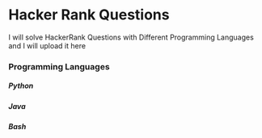 # Hacker Rank Questions 
I will solve HackerRank Questions with Different Programming Languages and I will upload it here 
### Programming Languages
##### Python
##### Java
##### Bash
